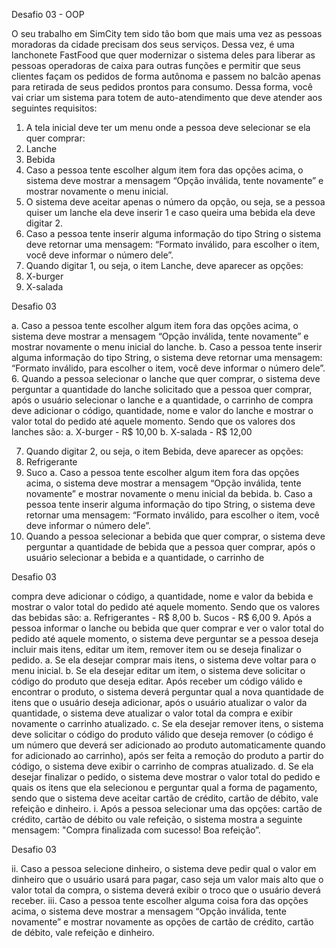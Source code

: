 Desafio 03 - OOP

O seu trabalho em SimCity tem sido tão bom que mais uma vez as pessoas
moradoras da cidade precisam dos seus serviços.
Dessa vez, é uma lanchonete FastFood que quer modernizar o sistema
deles para liberar as pessoas operadoras de caixa para outras funções e
permitir que seus clientes façam os pedidos de forma autônoma e passem
no balcão apenas para retirada de seus pedidos prontos para consumo.
Dessa forma, você vai criar um sistema para totem de auto-atendimento
que deve atender aos seguintes requisitos:
1. A tela inicial deve ter um menu onde a pessoa deve selecionar se ela
   quer comprar:
1. Lanche
2. Bebida
2. Caso a pessoa tente escolher algum item fora das opções acima, o
   sistema deve mostrar a mensagem “Opção inválida, tente
   novamente” e mostrar novamente o menu inicial.
3. O sistema deve aceitar apenas o número da opção, ou seja, se a
   pessoa quiser um lanche ela deve inserir 1 e caso queira uma bebida
   ela deve digitar 2.
4. Caso a pessoa tente inserir alguma informação do tipo String o
   sistema deve retornar uma mensagem: “Formato inválido, para
   escolher o item, você deve informar o número dele”.
5. Quando digitar 1, ou seja, o item Lanche, deve aparecer as opções:
1. X-burger
2. X-salada

Desafio 03

a. Caso a pessoa tente escolher algum item fora das opções
acima, o sistema deve mostrar a mensagem “Opção inválida,
tente novamente” e mostrar novamente o menu inicial do
lanche.
b. Caso a pessoa tente inserir alguma informação do tipo String,
o sistema deve retornar uma mensagem: “Formato inválido,
para escolher o item, você deve informar o número dele”.
6. Quando a pessoa selecionar o lanche que quer comprar, o sistema
   deve perguntar a quantidade do lanche solicitado que a pessoa quer
   comprar, após o usuário selecionar o lanche e a quantidade, o
   carrinho de compra deve adicionar o código, quantidade, nome e
   valor do lanche e mostrar o valor total do pedido até aquele
   momento. Sendo que os valores dos lanches são:
   a. X-burger - R$ 10,00
   b. X-salada - R$ 12,00

7. Quando digitar 2, ou seja, o item Bebida, deve aparecer as opções:
1. Refrigerante
2. Suco
   a. Caso a pessoa tente escolher algum item fora das opções
   acima, o sistema deve mostrar a mensagem “Opção inválida,
   tente novamente” e mostrar novamente o menu inicial da
   bebida.
   b. Caso a pessoa tente inserir alguma informação do tipo String,
   o sistema deve retornar uma mensagem: “Formato inválido,
   para escolher o item, você deve informar o número dele”.
8. Quando a pessoa selecionar a bebida que quer comprar, o sistema
   deve perguntar a quantidade de bebida que a pessoa quer comprar,
   após o usuário selecionar a bebida e a quantidade, o carrinho de

Desafio 03

compra deve adicionar o código, a quantidade, nome e valor da
bebida e mostrar o valor total do pedido até aquele momento. Sendo
que os valores das bebidas são:
a. Refrigerantes - R$ 8,00
b. Sucos - R$ 6,00
9. Após a pessoa informar o lanche ou bebida que quer comprar e ver o
   valor total do pedido até aquele momento, o sistema deve perguntar
   se a pessoa deseja incluir mais itens, editar um item, remover item
   ou se deseja finalizar o pedido.
   a. Se ela desejar comprar mais itens, o sistema deve voltar para o
   menu inicial.
   b. Se ela desejar editar um item, o sistema deve solicitar o código
   do produto que deseja editar. Após receber um código válido e
   encontrar o produto, o sistema deverá perguntar qual a nova
   quantidade de itens que o usuário deseja adicionar, após o
   usuário atualizar o valor da quantidade, o sistema deve
   atualizar o valor total da compra e exibir novamente o carrinho
   atualizado.
   c. Se ela desejar remover itens, o sistema deve solicitar o código
   do produto válido que deseja remover (o código é um número
   que deverá ser adicionado ao produto automaticamente
   quando for adicionado ao carrinho), após ser feita a remoção
   do produto a partir do código, o sistema deve exibir o carrinho
   de compras atualizado.
   d. Se ela desejar finalizar o pedido, o sistema deve mostrar o valor
   total do pedido e quais os itens que ela selecionou e perguntar
   qual a forma de pagamento, sendo que o sistema deve aceitar
   cartão de crédito, cartão de débito, vale refeição e dinheiro.
   i. Após a pessoa selecionar uma das opções: cartão de
   crédito, cartão de débito ou vale refeição, o sistema
   mostra a seguinte mensagem: "Compra finalizada com
   sucesso! Boa refeição”.

Desafio 03

ii. Caso a pessoa selecione dinheiro, o sistema deve pedir
qual o valor em dinheiro que o usuário usará para pagar,
caso seja um valor mais alto que o valor total da compra,
o sistema deverá exibir o troco que o usuário deverá
receber.
iii. Caso a pessoa tente escolher alguma coisa fora das
opções acima, o sistema deve mostrar a mensagem
“Opção inválida, tente novamente” e mostrar novamente
as opções de cartão de crédito, cartão de débito, vale
refeição e dinheiro.